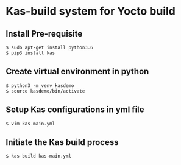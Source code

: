 # Kas-build system for Yocto build

## Install Pre-requisite
```
$ sudo apt-get install python3.6
$ pip3 install kas
```
## Create virtual environment in python
```
$ python3 -m venv kasdemo
$ source kasdemo/bin/activate
```
## Setup Kas configurations in yml file
```
$ vim kas-main.yml
```
## Initiate the Kas build process
```
$ kas build kas-main.yml
```
